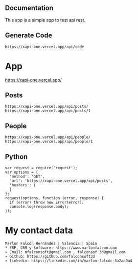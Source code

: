 ## Documentation
This app is a simple app to test api rest.


## Generate Code
```
https://xapi-one.vercel.app/api/code
```


# App
https://xapi-one.vercel.app/


## Posts
```
https://xapi-one.vercel.app/api/posts/
https://xapi-one.vercel.app/api/posts/1
```

## People
```
https://xapi-one.vercel.app/api/people/
https://xapi-one.vercel.app/api/people/1
```

## Python
```
var request = require('request');
var options = {
  'method': 'GET',
  'url': 'https://xapi-one.vercel.app/api/posts',
  'headers': {
  }
};
request(options, function (error, response) {
  if (error) throw new Error(error);
  console.log(response.body);
});
```

# My contact data
```
Marlon Falcón Hernández | Valencia | Spain
* ERP, CRM y Software: https://www.marlonfalcon.com
» Email: mfalconsoft@gmail.com , falconsof.3d@gmail.com
» Github: https://github.com/falconsoft3d
» linkedin: https://linkedin.com/in/marlon-falcón-3a2aa9a4
```



